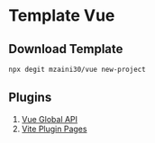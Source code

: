 # Template Vue

## Download Template

```bash
npx degit mzaini30/vue new-project
```

## Plugins

1. [Vue Global API](https://www.npmjs.com/package/vue-global-api)
2. [Vite Plugin Pages](https://github.com/hannoeru/vite-plugin-pages)
